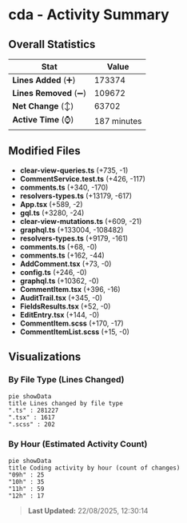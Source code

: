 # cda - Activity Summary 

## Overall Statistics

| Stat                   | Value                                                             |
| ---------------------- | ----------------------------------------------------------------- |
| **Lines Added** (➕)   | 173374                                          |
| **Lines Removed** (➖) | 109672                                        |
| **Net Change** (↕)    | 63702                |
| **Active Time** (⌚)   | 187 minutes |


## Modified Files
- **clear-view-queries.ts** (+735, -1)
- **CommentService.test.ts** (+426, -117)
- **comments.ts** (+340, -170)
- **resolvers-types.ts** (+13179, -617)
- **App.tsx** (+589, -2)
- **gql.ts** (+3280, -24)
- **clear-view-mutations.ts** (+609, -21)
- **graphql.ts** (+133004, -108482)
- **resolvers-types.ts** (+9179, -161)
- **comments.ts** (+68, -0)
- **comments.ts** (+162, -44)
- **AddComment.tsx** (+73, -0)
- **config.ts** (+246, -0)
- **graphql.ts** (+10362, -0)
- **CommentItem.tsx** (+396, -16)
- **AuditTrail.tsx** (+345, -0)
- **FieldsResults.tsx** (+52, -0)
- **EditEntry.tsx** (+144, -0)
- **CommentItem.scss** (+170, -17)
- **CommentItemList.scss** (+15, -0)

## Visualizations

### By File Type (Lines Changed)

```mermaid
pie showData
title Lines changed by file type
".ts" : 281227
".tsx" : 1617
".scss" : 202
```

### By Hour (Estimated Activity Count)

```mermaid
pie showData
title Coding activity by hour (count of changes)
"09h" : 25
"10h" : 35
"11h" : 59
"12h" : 17
```


> **Last Updated:** 22/08/2025, 12:30:14
